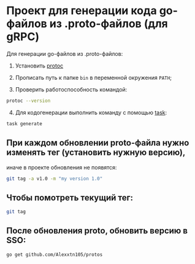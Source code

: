 # Проект для генерации кода go-файлов из .proto-файлов (для gRPC)
Для генерации go-файлов из .proto-файлов:
1. Установить [protoc](https://github.com/protocolbuffers/protobuf/releases)

2. Прописать путь к папке `bin` в переменной окружения `PATH`;

3. Проверить работоспособность командой:
```bash
protoc --version 
```

4. Для кодогенерации выполнить команду с помощью [task](https://taskfile.dev/installation/): 

```bash
task generate
```

## При каждом обновлении proto-файла нужно изменять тег (установить нужную версию), 
иначе в проекте обновления не появятся:
```bash
git tag -a v1.0 -m "my version 1.0"
```
## Чтобы помотреть текущий тег:
```bash
git tag
```

## После обновления proto, обновить версию в SSO:
```bash
go get github.com/Alexxtn105/protos
```
